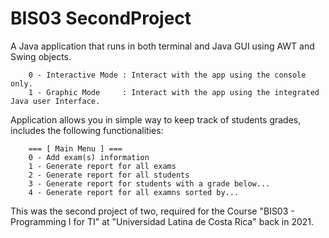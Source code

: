 # BIS03 SecondProject

A Java application that runs in both terminal and Java GUI using AWT and Swing objects.

        0 - Interactive Mode : Interact with the app using the console only.
        1 - Graphic Mode     : Interact with the app using the integrated Java user Interface.

Application allows you in simple way to keep track of students grades, includes the following functionalities:

        === [ Main Menu ] ===
        0 - Add exam(s) information
        1 - Generate report for all exams
        2 - Generate report for all students
        3 - Generate report for students with a grade below...
        4 - Generate report for all examns sorted by...


This was the second project of two, required for the Course "BIS03 - Programming I for TI" at "Universidad Latina de Costa Rica" back in 2021.
